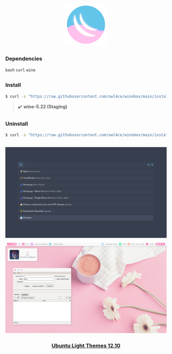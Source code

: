<br>
<p align="center"><a name="top" href="#dependencies-"><img width="25%" src="./.winebox/winebox.png"></a></p>

##  
### Dependencies <img alt="" align="right" src="https://badges.pufler.dev/visits/owl4ce/winebox?style=flat-square&label=&color=fa74b2&logo=GitHub&logoColor=white&labelColor=373e4d"/>
`bash` `curl` `wine`

##  
### Install
```bash
$ curl -s "https://raw.githubusercontent.com/owl4ce/winebox/main/install.sh" | bash
```

> :heavy_check_mark: **wine-5.22 (Staging)**

##  
### Uninstall
```bash
$ curl -s "https://raw.githubusercontent.com/owl4ce/winebox/main/install.sh" | bash -s -- -u
```

##  

<p align="center"><img src="./screenshots/apps-launcher.png" align="center"/></p>

<p align="center"><img src="./screenshots/screenshot.png" align="center"/></p>

##  

### <a href="https://www.deviantart.com/aerilius/art/Ubuntu-Light-Themes-12-10-327631977"><p align="center">Ubuntu Light Themes 12.10</p></a>
